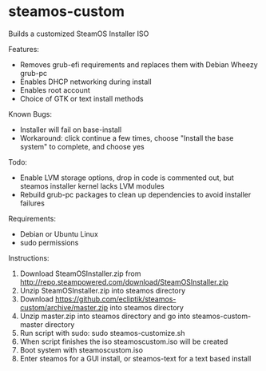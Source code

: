 steamos-custom
=======

Builds a customized SteamOS Installer ISO

Features:
* Removes grub-efi requirements and replaces them with Debian Wheezy grub-pc
* Enables DHCP networking during install
* Enables root account
* Choice of GTK or text install methods

Known Bugs:
* Installer will fail on base-install
 * Workaround: click continue a few times, choose "Install the base system" to complete, and choose yes

Todo:
* Enable LVM storage options, drop in code is commented out, but steamos installer kernel lacks LVM modules
* Rebuild grub-pc packages to clean up dependencies to avoid installer failures

Requirements:
* Debian or Ubuntu Linux
* sudo permissions 

Instructions:
 1. Download SteamOSInstaller.zip from http://repo.steampowered.com/download/SteamOSInstaller.zip
 2. Unzip SteamOSInstaller.zip into steamos directory
 3. Download https://github.com/ecliptik/steamos-custom/archive/master.zip into steamos directory
 4. Unzip master.zip into steamos directory and go into steamos-custom-master directory
 5. Run script with sudo: sudo steamos-customize.sh
 6. When script finishes the iso steamoscustom.iso will be created
 7. Boot system with steamoscustom.iso
 8. Enter steamos for a GUI install, or steamos-text for a text based install
